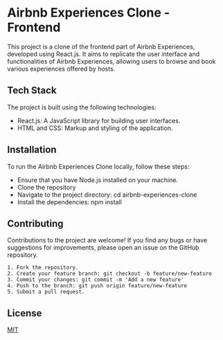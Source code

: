 
# Airbnb Experiences Clone - Frontend

This project is a clone of the frontend part of Airbnb Experiences, developed using React.js. It aims to replicate the user interface and functionalities of Airbnb Experiences, allowing users to browse and book various experiences offered by hosts.


## Tech Stack
The project is built using the following technologies:

- React.js: A JavaScript library for building user interfaces.
- HTML and CSS: Markup and styling of the application.


## Installation

To run the Airbnb Experiences Clone locally, follow these steps:

- Ensure that you have Node.js installed on your machine.
- Clone the repository
- Navigate to the project directory: cd airbnb-experiences-clone
- Install the dependencies: npm install
    
## Contributing

Contributions to the project are welcome! If you find any bugs or have suggestions for improvements, please open an issue on the GitHub repository.

    1. Fork the repository.
    2. Create your feature branch: git checkout -b feature/new-feature
    3. Commit your changes: git commit -m 'Add a new feature'
    4. Push to the branch: git push origin feature/new-feature
    5. Submit a pull request.



## License

[MIT](https://choosealicense.com/licenses/mit/)

